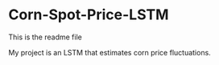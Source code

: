 # Corn-Spot-Price-LSTM


This is the readme file


My project is an LSTM that estimates corn price fluctuations.
